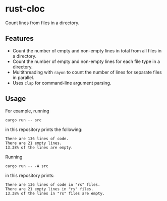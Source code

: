 # rust-cloc
Count lines from files in a directory.

## Features
- Count the number of empty and non-empty lines in total from all files in a directory.
- Count the number of empty and non-empty lines for each file type in a directory.
- Multithreading with `rayon` to count the number of lines for separate files in parallel.
- Uses `clap` for command-line argument parsing.

## Usage
For example, running
```
cargo run -- src
```
in this repository prints the following:
```
There are 136 lines of code.
There are 21 empty lines.
13.38% of the lines are empty.
```

Running
```
cargo run -- -A src
```
in this repository prints:
```
There are 136 lines of code in "rs" files.
There are 21 empty lines in "rs" files.
13.38% of the lines in "rs" files are empty.
```
